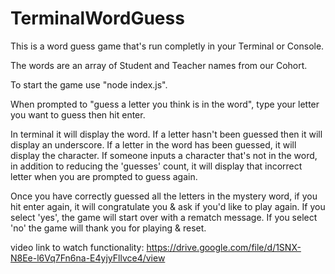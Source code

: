 # TerminalWordGuess

This is a word guess game that's run completly in your Terminal or Console.

The words are an array of Student and Teacher names from our Cohort.

To start the game use "node index.js". 

When prompted to "guess a letter you think is in the word", type your letter you want to guess then hit enter.

In terminal it will display the word. If a letter hasn't been guessed then it will display an underscore. If a letter in the word has been guessed, it will display the character. If someone inputs a character that's not in the word, in addition to reducing the 'guesses' count, it will display that incorrect letter when you are prompted to guess again.

Once you have correctly guessed all the letters in the mystery word, if you hit enter again, it will congratulate you & ask if you'd like to play again. If you select 'yes', the game will start over with a rematch message. If you select 'no' the game will thank you for playing & reset. 

video link to watch functionality: https://drive.google.com/file/d/1SNX-N8Ee-l6Vq7Fn6na-E4yjyFllvce4/view